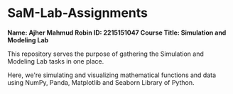 # SaM-Lab-Assignments
<b>
Name: Ajher Mahmud Robin
ID: 2215151047
Course Title: Simulation and Modeling Lab </b>

This repository serves the purpose of gathering the Simulation and Modeling Lab tasks in one place. 

Here, we're simulating and visualizing mathematical functions and data using NumPy, Panda, Matplotlib and Seaborn Library of Python. 
